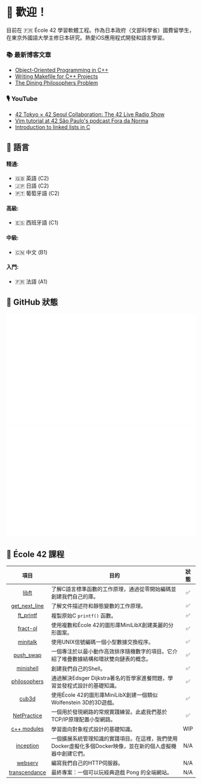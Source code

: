 <h1>
  👋 歡迎！
</h1>

目前在 🇫🇷 École 42 學習軟體工程。作為日本政府（文部科學省）國費留學生，在東京外國語大學主修日本研究。熱愛iOS應用程式開發和語言學習。

<h3> 📚 最新博客文章 </h3>

<!-- BLOG-POST-LIST:START -->
- [Object-Oriented Programming in C++](https://riceset.com/C++/Object-Oriented-Programming-in-C++)
- [Writing Makefile for C++ Projects](https://riceset.com/C++/Writing-Makefile-for-C++-Projects)
- [The Dining Philosophers Problem](https://riceset.com/Algorithms/The-Dining-Philosophers-Problem)
<!-- BLOG-POST-LIST:END -->

<h3> 🎙 YouTube </h3>

- [42 Tokyo × 42 Seoul Collaboration: The 42 Live Radio Show](https://youtu.be/5y_IXv28g5I)
- [Vim tutorial at 42 São Paulo's podcast Fora da Norma](https://www.youtube.com/watch?v=10BSs7UGBtY)
- [Introduction to linked lists in C](https://www.youtube.com/watch?v=5AsUZgGCG3c)

<h2> 🌱 語言 </h2>

<h4> 精通: </h4>

- 🇬🇧 英語 (C2)
- 🇯🇵 日語 (C2)
- 🇵🇹 葡萄牙語 (C2)

<h4> 高級: </h4>

- 🇪🇸 西班牙語 (C1)

<h4> 中級: </h4>

- 🇨🇳 中文 (B1)

<h4> 入門: </h4>

- 🇫🇷 法語 (A1)

<h2> 🎉 GitHub 狀態 </h2>

![overview](https://raw.githubusercontent.com/tkomeno/github-stats-transparent/output/generated/overview.svg)
![languages](https://raw.githubusercontent.com/tkomeno/github-stats-transparent/output/generated/languages.svg)

<h2> 🚀 École 42 課程 </h2>

<div align="center">

| <div align="center">項目</div> | 目的 | <div align="center">狀態</div> |
| ---	| ---	| --- |
| <div align="center">[libft](https://github.com/riceset/libft)</div> | 了解C語言標準函數的工作原理，通過從零開始編碼並創建我們自己的庫。 | <div align="center">✅</div> |
| <div align="center">[get_next_line](https://github.com/riceset/get_next_line)</div> | 了解文件描述符和靜態變數的工作原理。 | <div align="center">✅</div> |
| <div align="center">[ft_printf](https://github.com/riceset/ft_printf)</div> | 複製原始C `printf()` 函數。 | <div align="center">✅</div> |
| <div align="center">[fract-ol](https://github.com/riceset/fract-ol)</div> | 使用複數和École 42的圖形庫MiniLibX創建美麗的分形圖案。 | <div align="center">✅</div> |
| <div align="center">[minitalk](https://github.com/riceset/minitalk)</div> | 使用UNIX信號編碼一個小型數據交換程序。 | <div align="center">✅</div> |
| <div align="center">[push_swap](https://github.com/riceset/push_swap)</div> | 一個專注於以最小動作高效排序隨機數字的項目。它介紹了堆疊數據結構和環狀雙向鏈表的概念。 | <div align="center">✅</div> |
| <div align="center">[minishell](https://github.com/Guiribei/my_shell)</div> | 創建我們自己的Shell。 | <div align="center">✅</div> |
| <div align="center">[philosophers](https://github.com/riceset/philosophers)</div> | 通過解決Edsger Dijkstra著名的哲學家進餐問題，學習並發程式設計的基礎知識。 | <div align="center">✅</div> |
| <div align="center">[cub3d](https://github.com/riceset/cub3d)</div> | 使用École 42的圖形庫MiniLibX創建一個類似Wolfenstein 3D的3D遊戲。 | <div align="center">✅</div> |
| <div align="center">[NetPractice](https://github.com/riceset/netpractice)</div> | 一個用於發現網路的常規實踐練習。此處我們基於TCP/IP原理配置小型網路。 | <div align="center">✅</div> |
| <div align="center">[c++ modules](https://github.com/riceset/cpp-modules)</div> | 學習面向對象程式設計的基礎知識。 | <div align="center">WIP</div> |
| <div align="center">[inception](https://github.com/riceset/inception)</div> | 一個擴展系統管理知識的實踐項目。在這裡，我們使用Docker虛擬化多個Docker映像，並在新的個人虛擬機器中創建它們。 | <div align="center">N/A</div> |
| <div align="center">[webserv](https://github.com/riceset/webserv)</div> | 編寫我們自己的HTTP伺服器。 | <div align="center">N/A</div> |
| <div align="center">[transcendance](https://github.com/riceset/transcendance)</div> | 最終專案：一個可以玩經典遊戲 Pong 的全端網站。 | <div align="center">N/A</div> |

</div>
